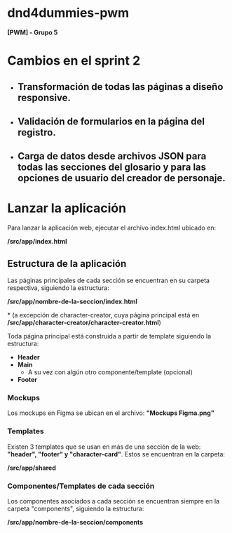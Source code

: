 # dnd4dummies-pwm
**[PWM] - Grupo 5**

# Cambios en el sprint 2
- ## Transformación de todas las páginas a diseño responsive.
- ## Validación de formularios en la página del registro.
- ## Carga de datos desde archivos JSON para todas las secciones del glosario y para las opciones de usuario del creador de personaje.

# Lanzar la aplicación

Para lanzar la aplicación web, ejecutar el archivo index.html ubicado en:

**/src/app/index.html**

## Estructura de la aplicación
Las páginas principales de cada sección se encuentran en su carpeta respectiva, siguiendo la estructura:

**/src/app/nombre-de-la-seccion/index.html**

\* (a excepción de character-creator, cuya página principal está en **/src/app/character-creator/character-creator.html**)


Toda página principal está construida a partir de template siguiendo la estructura:
- **Header**
- **Main**
    + A su vez con algún otro componente/template (opcional)
- **Footer**


### Mockups
Los mockups en Figma se ubican en el archivo: **"Mockups Figma.png"**


### Templates
Existen 3 templates que se usan en más de una sección de la web: **"header", "footer" y "character-card"**.
Estos se encuentran en la carpeta:

**/src/app/shared**


### Componentes/Templates de cada sección
Los componentes asociados a cada sección se encuentran siempre en la carpeta "components", siguiendo la estructura:

**/src/app/nombre-de-la-seccion/components**
